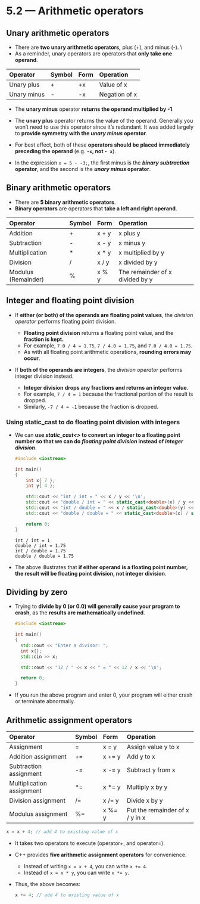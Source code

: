# 5.2 — Arithmetic operators

## Unary arithmetic operators

- There are **two unary arithmetic operators,** plus (+), and minus (-). \
- As a reminder, unary operators are operators that **only take one operand**.

| Operator    | Symbol | Form | Operation     |
| :---------- | :----- | :--- | :------------ |
| Unary plus  | +      | +x   | Value of x    |
| Unary minus | -      | -x   | Negation of x |

- The **unary minus** operator **returns the operand multiplied by -1**.

- The **unary plus** operator returns the value of the operand. Generally you won’t need to use this operator since it’s redundant. It was added largely to **provide symmetry with the *unary minus* operator**.

- For best effect, both of these **operators should be placed immediately preceding the operand** (e.g. **`-x`, not `- x`**).

- In the expression `x = 5 - -3;`, the first minus is the ***binary subtraction* operator**, and the second is the ***unary minus* operator**.

## Binary arithmetic operators

- There are **5 binary arithmetic operators**. 
- **Binary operators** are operators that **take a left and right operand**.

| Operator            | Symbol | Form  | Operation                       |
| :------------------ | :----- | :---- | :------------------------------ |
| Addition            | +      | x + y | x plus y                        |
| Subtraction         | -      | x - y | x minus y                       |
| Multiplication      | *      | x * y | x multiplied by y               |
| Division            | /      | x / y | x divided by y                  |
| Modulus (Remainder) | %      | x % y | The remainder of x divided by y |

## Integer and floating point division

- If **either (or both) of the operands are floating point values**, the *division operator* performs floating point division. 
  - **Floating point division** returns a floating point value, and the **fraction is kept.** 
  - For example, `7.0 / 4 = 1.75`, `7 / 4.0 = 1.75`, and `7.0 / 4.0 = 1.75`. 
  - As with all floating point arithmetic operations, **rounding errors may occur**.

- If **both of the operands are integers**, the *division operator* performs integer division instead. 
  - **Integer division** **drops any fractions and returns an integer value**. 
  - For example, `7 / 4 = 1` because the fractional portion of the result is dropped.
  - Similarly, `-7 / 4 = -1` because the fraction is dropped.

### Using static_cast to do floating point division with integers

- We can **use *static_cast<>* to convert an integer to a floating point number so that we can do *floating point division* instead of *integer division***.

  ```cpp
  #include <iostream>
  
  int main()
  {
      int x{ 7 };
      int y{ 4 };
  
      std::cout << "int / int = " << x / y << '\n';
      std::cout << "double / int = " << static_cast<double>(x) / y << '\n';
      std::cout << "int / double = " << x / static_cast<double>(y) << '\n';
      std::cout << "double / double = " << static_cast<double>(x) / static_cast<double>(y) << '\n';
  
      return 0;
  }
  ```

  ```
  int / int = 1
  double / int = 1.75
  int / double = 1.75
  double / double = 1.75
  ```

- The above illustrates that **if either operand is a floating point number, the result will be floating point division, not integer division**.

## Dividing by zero

- Trying to **divide by 0 (or 0.0) will generally cause your program to crash**, as the **results are mathematically undefined**.

  ```cpp
  #include <iostream>
  
  int main()
  {
  	std::cout << "Enter a divisor: ";
  	int x{};
  	std::cin >> x;
  
  	std::cout << "12 / " << x << " = " << 12 / x << '\n';
  
  	return 0;
  }
  ```

- If you run the above program and enter 0, your program will either crash or terminate abnormally.

## Arithmetic assignment operators

| Operator                  | Symbol | Form   | Operation                       |
| :------------------------ | :----- | :----- | :------------------------------ |
| Assignment                | =      | x = y  | Assign value y to x             |
| Addition assignment       | +=     | x += y | Add y to x                      |
| Subtraction assignment    | -=     | x -= y | Subtract y from x               |
| Multiplication assignment | *=     | x *= y | Multiply x by y                 |
| Division assignment       | /=     | x /= y | Divide x by y                   |
| Modulus assignment        | %=     | x %= y | Put the remainder of x / y in x |



```cpp
x = x + 4; // add 4 to existing value of x
```

- It takes two operators to execute (operator+, and operator=).

- C++ provides **five arithmetic assignment operators** for convenience. 
  - Instead of writing `x = x + 4`, you can write `x += 4`. 
  - Instead of `x = x * y`, you can write `x *= y`.

- Thus, the above becomes:

  ```cpp
  x += 4; // add 4 to existing value of x
  ```

  